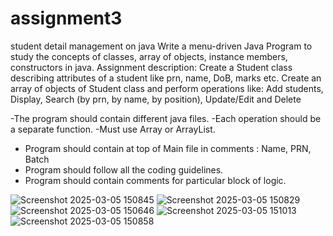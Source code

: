 # assignment3
student detail management on java
Write a menu-driven Java Program to study the concepts of classes, array
of objects, instance members, constructors in java.
Assignment description: Create a Student class describing attributes of a
student like prn, name, DoB, marks etc. Create an array of objects of
Student class and perform operations like: Add students, Display, Search
(by prn, by name, by position), Update/Edit and Delete


-The program should contain different java files.
-Each operation should be a separate function.
-Must use Array or ArrayList.
- Program should contain at top of Main file in comments : Name, PRN, Batch
- Program should follow all the coding guidelines.
- Program should contain comments for particular block of logic.

![Screenshot 2025-03-05 150845](https://github.com/user-attachments/assets/81133cea-d4af-405c-9491-9805d4ddf90e)
![Screenshot 2025-03-05 150829](https://github.com/user-attachments/assets/3274dd9a-8f24-4316-a769-8167e2ab6065)
![Screenshot 2025-03-05 150646](https://github.com/user-attachments/assets/99bf3db1-776d-48f6-a1a9-75a70dea35a7)
![Screenshot 2025-03-05 151013](https://github.com/user-attachments/assets/eb5a94f9-03a1-4cc3-904c-b5680107a2c1)
![Screenshot 2025-03-05 150858](https://github.com/user-attachments/assets/cc101308-ac3c-48fd-8473-67fe5aed9a7d)
